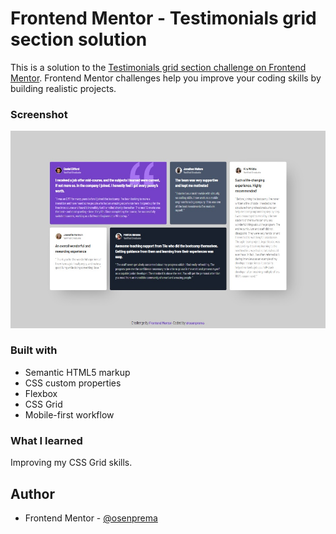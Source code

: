 # Frontend Mentor - Testimonials grid section solution

This is a solution to the [Testimonials grid section challenge on Frontend Mentor](https://www.frontendmentor.io/challenges/testimonials-grid-section-Nnw6J7Un7). Frontend Mentor challenges help you improve your coding skills by building realistic projects. 

### Screenshot

![](./screenshot.jpg)

### Built with

- Semantic HTML5 markup
- CSS custom properties
- Flexbox
- CSS Grid
- Mobile-first workflow

### What I learned

Improving my CSS Grid skills.

## Author

- Frontend Mentor - [@osenprema](https://www.frontendmentor.io/profile/osenprema)